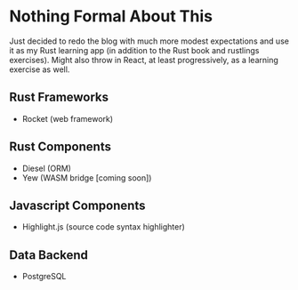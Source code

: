 Nothing Formal About This
=========================

Just decided to redo the blog with much more modest expectations and use it as my Rust learning app (in addition to the Rust book and rustlings exercises).  Might also throw in React, at least progressively, as a learning exercise as well.

Rust Frameworks
---------------

* Rocket (web framework)

Rust Components
---------------

* Diesel (ORM)
* Yew (WASM bridge [coming soon])

Javascript Components
---------------------

* Highlight.js (source code syntax highlighter)

Data Backend
------------

* PostgreSQL
